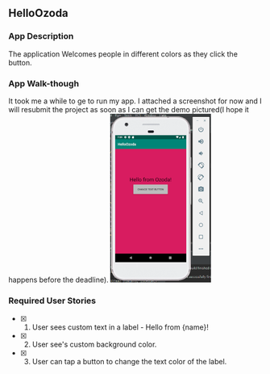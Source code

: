 ## HelloOzoda

### App Description
The application Welcomes people in different colors as they click the button.

### App Walk-though
It took me a while to ge to run my app. I attached a screenshot for now and I will resubmit the project as soon as I can get the demo pictured(I hope it happens before the deadline). 
<img src="helloOzoda.png" width=200><br>

### Required User Stories
- [x] 1. User sees custom text in a label - Hello from {name}!
- [x] 2. User see's custom background color.
- [x] 3. User can tap a button to change the text color of the label.
